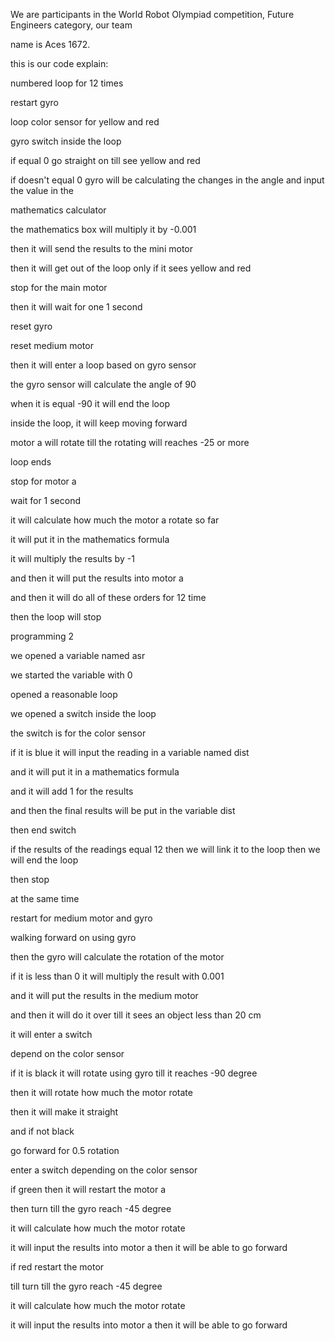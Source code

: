 ﻿

We are participants in the World Robot Olympiad competition, Future Engineers category, our team

name is Aces 1672.

this is our code explain:

numbered loop for 12 times

restart gyro

loop color sensor for yellow and red

gyro switch inside the loop

if equal 0 go straight on till see yellow and red

if doesn't equal 0 gyro will be calculating the changes in the angle and input the value in the

mathematics calculator

the mathematics box will multiply it by -0.001

then it will send the results to the mini motor

then it will get out of the loop only if it sees yellow and red

stop for the main motor

then it will wait for one 1 second

reset gyro

reset medium motor

then it will enter a loop based on gyro sensor

the gyro sensor will calculate the angle of 90

when it is equal -90 it will end the loop

inside the loop, it will keep moving forward

motor a will rotate till the rotating will reaches -25 or more

loop ends

stop for motor a

wait for 1 second

it will calculate how much the motor a rotate so far

it will put it in the mathematics formula

it will multiply the results by -1

and then it will put the results into motor a





and then it will do all of these orders for 12 time

then the loop will stop

programming 2

we opened a variable named asr

we started the variable with 0

opened a reasonable loop

we opened a switch inside the loop

the switch is for the color sensor

if it is blue it will input the reading in a variable named dist

and it will put it in a mathematics formula

and it will add 1 for the results

and then the final results will be put in the variable dist

then end switch

if the results of the readings equal 12 then we will link it to the loop then we will end the loop

then stop

at the same time

restart for medium motor and gyro

walking forward on using gyro

then the gyro will calculate the rotation of the motor

if it is less than 0 it will multiply the result with 0.001

and it will put the results in the medium motor

and then it will do it over till it sees an object less than 20 cm

it will enter a switch

depend on the color sensor

if it is black it will rotate using gyro till it reaches -90 degree

then it will rotate how much the motor rotate

then it will make it straight

and if not black

go forward for 0.5 rotation





enter a switch depending on the color sensor

if green then it will restart the motor a

then turn till the gyro reach -45 degree

it will calculate how much the motor rotate

it will input the results into motor a then it will be able to go forward

if red restart the motor

till turn till the gyro reach -45 degree

it will calculate how much the motor rotate

it will input the results into motor a then it will be able to go forward



